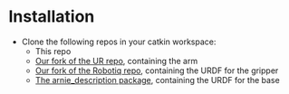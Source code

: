 # Installation

- Clone the following repos in your catkin workspace:
    - This repo
    - [Our fork of the UR repo](https://github.com/ImperialCollegeLondon/universal_robot), containing the arm
    - [Our fork of the Robotiq repo](https://github.com/ImperialCollegeLondon/robotiq), containing the URDF for the gripper
    - [The arnie_description package](https://github.com/ImperialCollegeLondon/arnie_description), containing the URDF for the base